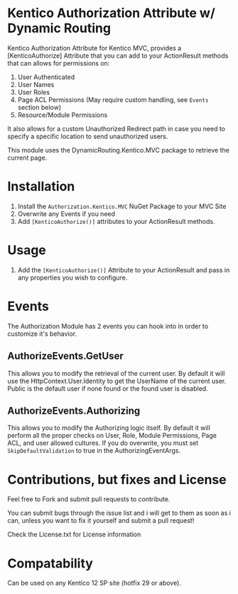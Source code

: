 # Kentico Authorization Attribute w/ Dynamic Routing
Kentico Authorization Attribute for Kentico MVC, provides a [KenticoAuthorize] Attribute that you can add to your ActionResult methods that can allows for permissions on:

1. User Authenticated
1. User Names
1. User Roles
1. Page ACL Permissions (May require custom handling, see `Events` section below)
1. Resource/Module Permissions

It also allows for a custom Unauthorized Redirect path in case you need to specify a specific location to send unauthorized users.

This module uses the DynamicRouting.Kentico.MVC package to retrieve the current page.

# Installation
1. Install the `Authorization.Kentico.MVC` NuGet Package to your MVC Site
1. Overwrite any Events if you need
1. Add `[KenticoAuthorize()]` attributes to your ActionResult methods.

# Usage
1. Add the `[KenticoAuthorize()]` Attribute to your ActionResult and pass in any properties you wish to configure.

# Events
The Authorization Module has 2 events you can hook into in order to customize it's behavior. 

## AuthorizeEvents.GetUser
This allows you to modify the retrieval of the current user.  By default it will use the HttpContext.User.Identity to get the UserName of the current user.  Public is the default user if none found or the found user is disabled.

## AuthorizeEvents.Authorizing
This allows you to modify the Authorizing logic itself.  By default it will perform all the proper checks on User, Role, Module Permissions, Page ACL, and user allowed cultures.  If you do overwrite, you must set `SkipDefaultValidation` to true in the AuthorizingEventArgs.

# Contributions, but fixes and License
Feel free to Fork and submit pull requests to contribute.

You can submit bugs through the issue list and i will get to them as soon as i can, unless you want to fix it yourself and submit a pull request!

Check the License.txt for License information

# Compatability
Can be used on any Kentico 12 SP site (hotfix 29 or above).
